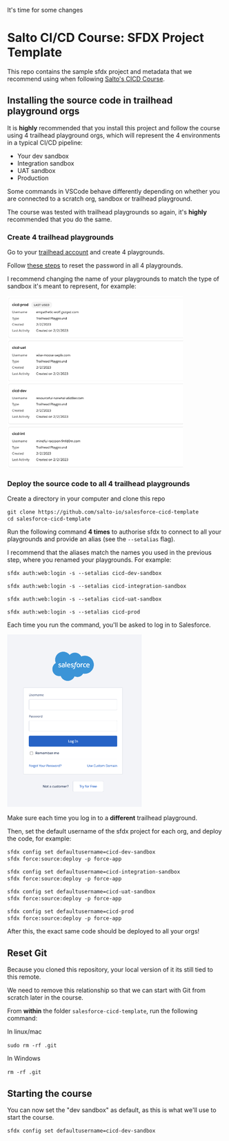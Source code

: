It's time for some changes  

# Salto CI/CD Course: SFDX Project Template

This repo contains the sample sfdx project and metadata that we recommend using when following [Salto's CICD Course](www.salto.io).

## Installing the source code in trailhead playground orgs

It is **highly** recommended that you install this project and follow the course using 4 trailhead playground orgs, which will represent the 4 environments in a typical CI/CD pipeline:

- Your dev sandbox
- Integration sandbox
- UAT sandbox
- Production

Some commands in VSCode behave differently depending on whether you are connected to a scratch org, sandbox or trailhead playground. 

The course was tested with trailhead playgrounds so again, it's **highly** recommended that you do the same.

### Create 4 trailhead playgrounds

Go to your [trailhead account](https://trailhead.salesforce.com/) and create 4 playgrounds. 

Follow [these steps](https://trailhead.salesforce.com/content/learn/modules/trailhead_playground_management/get-your-trailhead-playground-username-and-password) to reset the password in all 4 playgrounds.

I recommend changing the name of your playgrounds to match the type of sandbox it's meant to represent, for example:

<img src="./github-images/playgrounds.png" height="400px">

### Deploy the source code to all 4 trailhead playgrounds

Create a directory in your computer and clone this repo

```
git clone https://github.com/salto-io/salesforce-cicd-template
cd salesforce-cicd-template
```

Run the following command **4 times** to authorise sfdx to connect to all your playgrounds and provide an alias (see the `--setalias` flag).

I recommend that the aliases match the names you used in the previous step, where you renamed your playgrounds. For example:

```
sfdx auth:web:login -s --setalias cicd-dev-sandbox
```

```
sfdx auth:web:login -s --setalias cicd-integration-sandbox
```

```
sfdx auth:web:login -s --setalias cicd-uat-sandbox
```

```
sfdx auth:web:login -s --setalias cicd-prod
```

Each time you run the command, you'll be asked to log in to Salesforce. 

<img src="./github-images/login.png" height="400px">


Make sure each time you log in to a **different** trailhead playground.

Then, set the default username of the sfdx project for each org, and deploy the code, for example:

```
sfdx config set defaultusername=cicd-dev-sandbox
sfdx force:source:deploy -p force-app
```

```
sfdx config set defaultusername=cicd-integration-sandbox
sfdx force:source:deploy -p force-app
```

```
sfdx config set defaultusername=cicd-uat-sandbox
sfdx force:source:deploy -p force-app
```

```
sfdx config set defaultusername=cicd-prod
sfdx force:source:deploy -p force-app
```

After this, the exact same code should be deployed to all your orgs!

## Reset Git

Because you cloned this repository, your local version of it its still tied to this remote. 

We need to remove this relationship so that we can start with Git from scratch later in the course.

From **within** the folder `salesforce-cicd-template`, run the following command:

In linux/mac

`sudo rm -rf .git`

In Windows

`rm -rf .git`

## Starting the course

You can now set the "dev sandbox" as default, as this is what we'll use to start the course.

```
sfdx config set defaultusername=cicd-dev-sandbox
```




